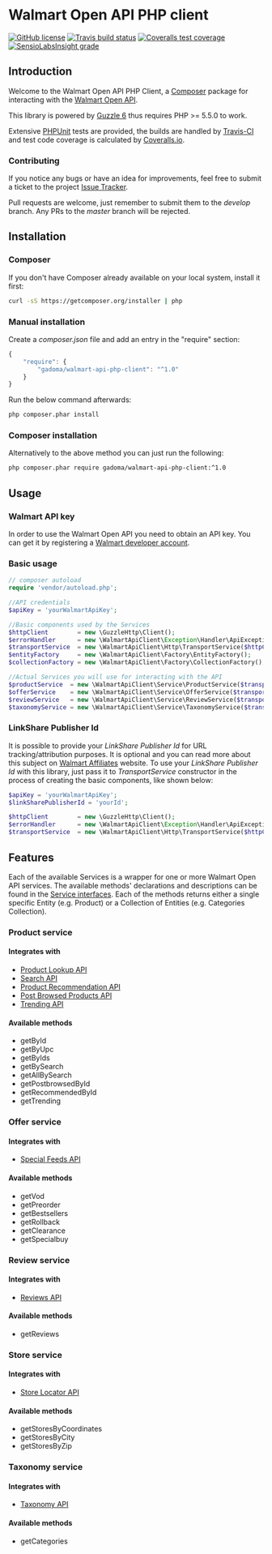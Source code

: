 # Walmart Open API PHP client

[![GitHub license](https://img.shields.io/github/license/gadoma/walmart-api-php-client.svg)](https://github.com/Gadoma/walmart-api-php-client/blob/develop/LICENSE) [![Travis build status](https://img.shields.io/travis/Gadoma/walmart-api-php-client/master.svg)](https://travis-ci.org/Gadoma/walmart-api-php-client) [![Coveralls test coverage](https://img.shields.io/coveralls/gadoma/walmart-api-php-client/master.svg)](https://coveralls.io/github/Gadoma/walmart-api-php-client?branch=master) [![SensioLabsInsight grade](https://img.shields.io/sensiolabs/i/da616870-ae52-463f-9222-1d20482addbd.svg)](https://insight.sensiolabs.com/projects/da616870-ae52-463f-9222-1d20482addbd)


## Introduction

Welcome to the Walmart Open API PHP Client, a [Composer](https://getcomposer.org/) package for interacting with the [Walmart Open API](https://developer.walmartlabs.com/). 

This library is powered by [Guzzle 6](https://github.com/guzzle/guzzle) thus requires PHP >= 5.5.0 to work.

Extensive [PHPUnit](https://github.com/sebastianbergmann/phpunit) tests are provided, the builds are handled by [Travis-CI](https://travis-ci.org) and test code coverage is calculated by [Coveralls.io](https://coveralls.io).    

### Contributing

If you notice any bugs or have an idea for improvements, feel free to submit a ticket to the project [Issue Tracker](https://github.com/Gadoma/walmart-api-php-client/issues).

Pull requests are welcome, just remember to submit them to the _develop_ branch. Any PRs to the _master_ branch will be rejected.

## Installation

### Composer

If you don't have Composer already available on your local system, install it first:

```bash
curl -sS https://getcomposer.org/installer | php
```

### Manual installation

Create a _composer.json_ file and add an entry in the "require" section:

```javascript
{
    "require": {
        "gadoma/walmart-api-php-client": "^1.0"
    }
}
```

Run the below command afterwards:

```bash
php composer.phar install
```

### Composer installation

Alternatively to the above method you can just run the following:

```bash
php composer.phar require gadoma/walmart-api-php-client:^1.0
```

## Usage

### Walmart API key

In order to use the Walmart Open API you need to obtain an API key. You can get it by registering a [Walmart developer account](https://developer.walmartlabs.com/member/register).

### Basic usage

```php
// composer autoload
require 'vendor/autoload.php';

//API credentials
$apiKey = 'yourWalmartApiKey';

//Basic components used by the Services
$httpClient        = new \GuzzleHttp\Client();
$errorHandler      = new \WalmartApiClient\Exception\Handler\ApiExceptionHandler();
$transportService  = new \WalmartApiClient\Http\TransportService($httpClient, $errorHandler, $apiUrl);
$entityFactory     = new \WalmartApiClient\Factory\EntityFactory();
$collectionFactory = new \WalmartApiClient\Factory\CollectionFactory();

//Actual Services you will use for interacting with the API
$productService  = new \WalmartApiClient\Service\ProductService($transportService, $entityFactory, $collectionFactory);
$offerService    = new \WalmartApiClient\Service\OfferService($transportService, $entityFactory, $collectionFactory);
$reviewService   = new \WalmartApiClient\Service\ReviewService($transportService, $entityFactory, $collectionFactory);
$taxonomyService = new \WalmartApiClient\Service\TaxonomyService($transportService, $entityFactory, $collectionFactory);

```

### LinkShare Publisher Id

It is possible to provide your _LinkShare Publisher Id_ for URL tracking/attribution purposes. It is optional and you can read more about this subject on [Walmart Affiliates](https://affiliates.walmart.com/) website. To use your _LinkShare Publisher Id_ with this library, just pass it to _TransportService_ constructor in the process of creating the basic components, like shown below:   

```php
$apiKey = 'yourWalmartApiKey';
$linkSharePublisherId = 'yourId';

$httpClient        = new \GuzzleHttp\Client();
$errorHandler      = new \WalmartApiClient\Exception\Handler\ApiExceptionHandler();
$transportService  = new \WalmartApiClient\Http\TransportService($httpClient, $errorHandler, $apiUrl, $linkSharePublisherId);

```


## Features

Each of the available Services is a wrapper for one or more Walmart Open API services. The available methods' declarations and descriptions can be found in the [Service interfaces](https://github.com/Gadoma/walmart-api-php-client/tree/develop/src/WalmartApiClient/Service). Each of the methods returns either a single specific Entity (e.g. Product) or a Collection of Entities (e.g. Categories Collection).

### Product service

#### Integrates with

- [Product Lookup API](https://developer.walmartlabs.com/docs/read/Home)
- [Search API](https://developer.walmartlabs.com/docs/read/Search_API)
- [Product Recommendation API](https://developer.walmartlabs.com/docs/read/Product_Recommendation_API)
- [Post Browsed Products API](https://developer.walmartlabs.com/docs/read/Post_Browsed_Products_API)
- [Trending API](https://developer.walmartlabs.com/docs/read/Trending_API)

#### Available methods

- getById
- getByUpc
- getByIds
- getBySearch
- getAllBySearch
- getPostbrowsedById
- getRecommendedById
- getTrending

### Offer service

#### Integrates with

- [Special Feeds API](https://developer.walmartlabs.com/docs/read/Special_Feeds)

#### Available methods

- getVod
- getPreorder
- getBestsellers
- getRollback
- getClearance
- getSpecialbuy

### Review service

#### Integrates with

- [Reviews API](https://developer.walmartlabs.com/docs/read/Reviews_Api)

#### Available methods

- getReviews

### Store service

#### Integrates with

- [Store Locator API](https://developer.walmartlabs.com/docs/read/Store_Locator_API)

#### Available methods

- getStoresByCoordinates
- getStoresByCity
- getStoresByZip

### Taxonomy service

#### Integrates with

- [Taxonomy API](https://developer.walmartlabs.com/docs/read/Taxonomy_API)

#### Available methods

- getCategories

